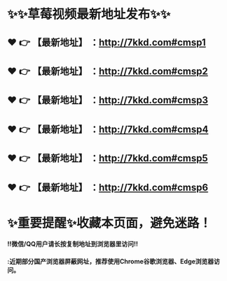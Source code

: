 # :sparkles::sparkles:草莓视频最新地址发布:sparkles::sparkles:

 :heart: :point_right: 【最新地址】 ：http://7kkd.com#cmsp1
 ------
 :heart: :point_right: 【最新地址】 ：http://7kkd.com#cmsp2
 ------
 :heart: :point_right: 【最新地址】 ：http://7kkd.com#cmsp3
 ------
 :heart: :point_right: 【最新地址】 ：http://7kkd.com#cmsp4
 ------
 :heart: :point_right: 【最新地址】 ：http://7kkd.com#cmsp5
 ------
 :heart: :point_right: 【最新地址】 ：http://7kkd.com#cmsp6
 ------
# :sparkles:重要提醒:sparkles:收藏本页面，避免迷路！
#### ‼️微信/QQ用户请长按复制地址到浏览器里访问‼
#### :近期部分国产浏览器屏蔽网址，推荐使用Chrome谷歌浏览器、Edge浏览器访问。
